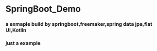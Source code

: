 # SpringBoot_Demo
### a exmaple build by springboot,freemaker,spring data jpa,flat UI,Kotlin
### just a example
